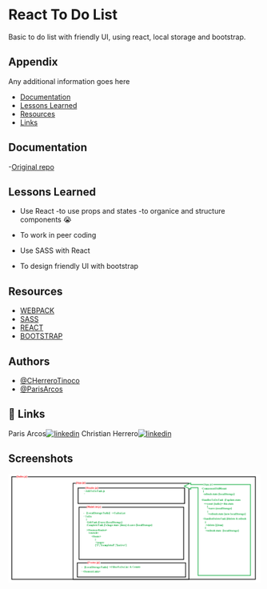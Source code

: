 
# React To Do List 
Basic to do list with friendly UI, using react, local storage 
and bootstrap.

## Appendix

Any additional information goes here

- [Documentation](#documentation)
- [Lessons Learned](#lessons-learned)
- [Resources](#resources)
- [Links](#links)  
## Documentation

-[Original repo]( https://github.com/assembler-school/reactjs-todo-list )

  
## Lessons Learned

- Use React
    -to use props and states
    -to organice and structure components 😭   

- To work in peer coding

- Use SASS with React

- To design friendly UI with bootstrap

  
## Resources

- [WEBPACK](https://webpack.js.org/concepts/)
- [SASS](https://sass-lang.com/guide)
- [REACT](https://es.reactjs.org/)
- [BOOTSTRAP](https://getbootstrap.com/docs/4.6)

## Authors

- [@CHerreroTinoco](https://github.com/Cherrerotinoco)
- [@ParisArcos](https://github.com/ParisArcos)


  
## 🔗 Links
Paris Arcos[![linkedin](https://img.shields.io/badge/linkedin-0A66C2?style=for-the-badge&logo=linkedin&logoColor=white)](https://www.linkedin.com/in/paris-arcos-martin-268708217/)
Christian Herrero[![linkedin](https://img.shields.io/badge/linkedin-0A66C2?style=for-the-badge&logo=linkedin&logoColor=white)](https://www.linkedin.com/in/christian-herrero-tinoco/)

## Screenshots
![App Screenshot](./src/img/ToDoPlanning.png)
  
